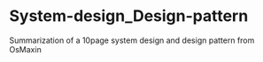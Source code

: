 # System-design_Design-pattern
Summarization of a 10page system design and design pattern from OsMaxin
